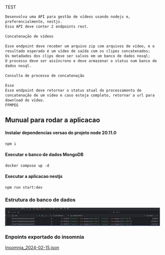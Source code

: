 TEST

```
Desenvolva uma API para gestão de vídeos usando nodejs e, preferencialmente, nestjs.
Essa API deve conter 2 endpoints rest.

Concatenação de vídeos

Esse endpoint deve receber um arquivo zip com arquivos de vídeo, e o resultado esperado é um vídeo de saída com os clipes concatenados;
Os metadados dos clips deve ser salvos em um banco de dados nosql;
O processo deve ser assíncrono e deve armazenar o status num banco de dados nosql.

Consulta de processo de concatenação

Esse
Esse endpoint deve retornar o status atual do processamento de concatenação de um vídeo e caso esteja completo, retornar a url para download do vídeo.
FFMPEG
```

## Munual para rodar a aplicacao
#### Instalar dependencias versao do projeto node 20.11.0 

```
npm i 
```
#### Executar o banco de dados MongoDB
```
docker compose up -d 
```
#### Executar a aplicacao nestjs

```
npm run start:dev 
```

### Estrutura do banco de dados
![img.png](img.png)

### Enpoints exportado do insomnia

[Insomnia_2024-02-15.json](Insomnia_2024-02-15.json)
